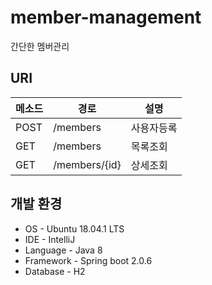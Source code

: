 # member-management
간단한 멤버관리

## URI

| 메소드 | 경로                      | 설명      |
| ------ | ------------------------- | --------- |
| POST   | /members                | 사용자등록  |
| GET   | /members					       | 목록조회    |
| GET    | /members/{id}           | 상세조회    |

## 개발 환경

- OS - Ubuntu 18.04.1 LTS
- IDE - IntelliJ
- Language - Java 8
- Framework - Spring boot 2.0.6
- Database - H2
